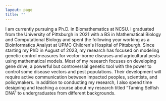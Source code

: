 ```yaml
---
layout: page
title: ""
---
```



I am currently pursuing a Ph.D. in Biomathematics at NCSU. I graduated from the University of Pittsburgh in 2021 with a BS in Mathematical Biology and Computational Biology and spent the following year working as a Bioinformatics Analyst at UPMC Children's Hospital of Pittsburgh. Since starting my PhD in August of 2023, my research has focused on modeling genetic control measures for vector-borne diseases and agricultural pests using mathematical models. Most of my research focuses on developing gene drive, a powerful but controversial genetic tool with the power to control some disease vectors and pest populations. Their development will require active communication between impacted peoples, scientists, and policymakers. In addition to conducting my research, I also spend time designing and teaching a course about my research titled “Taming Selfish DNA” to undergraduates from different backgrounds.
